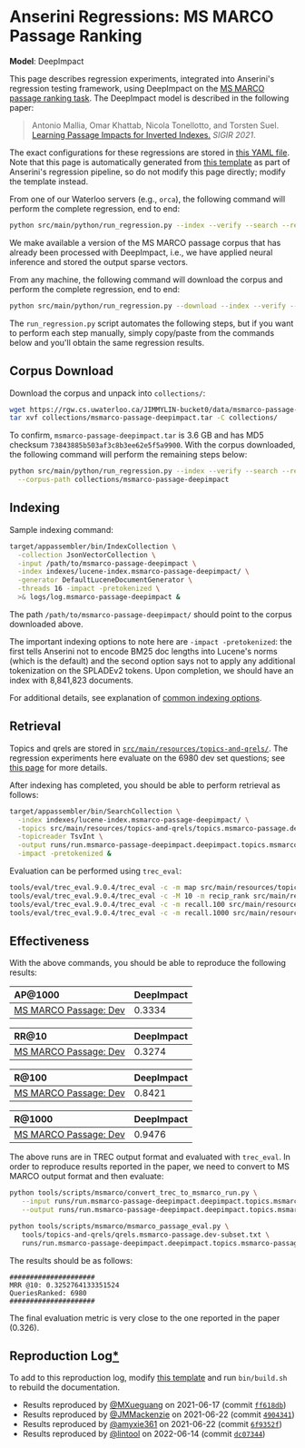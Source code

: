 # Anserini Regressions: MS MARCO Passage Ranking

**Model**: DeepImpact

This page describes regression experiments, integrated into Anserini's regression testing framework, using DeepImpact on the [MS MARCO passage ranking task](https://github.com/microsoft/MSMARCO-Passage-Ranking).
The DeepImpact model is described in the following paper:

> Antonio Mallia, Omar Khattab, Nicola Tonellotto, and Torsten Suel. [Learning Passage Impacts for Inverted Indexes.](https://dl.acm.org/doi/10.1145/3404835.3463030) _SIGIR 2021_.

The exact configurations for these regressions are stored in [this YAML file](../src/main/resources/regression/msmarco-passage-deepimpact.yaml).
Note that this page is automatically generated from [this template](../src/main/resources/docgen/templates/msmarco-passage-deepimpact.template) as part of Anserini's regression pipeline, so do not modify this page directly; modify the template instead.

From one of our Waterloo servers (e.g., `orca`), the following command will perform the complete regression, end to end:

```bash
python src/main/python/run_regression.py --index --verify --search --regression msmarco-passage-deepimpact
```

We make available a version of the MS MARCO passage corpus that has already been processed with DeepImpact, i.e., we have applied neural inference and stored the output sparse vectors.

From any machine, the following command will download the corpus and perform the complete regression, end to end:

```bash
python src/main/python/run_regression.py --download --index --verify --search --regression msmarco-passage-deepimpact
```

The `run_regression.py` script automates the following steps, but if you want to perform each step manually, simply copy/paste from the commands below and you'll obtain the same regression results.

## Corpus Download

Download the corpus and unpack into `collections/`:

```bash
wget https://rgw.cs.uwaterloo.ca/JIMMYLIN-bucket0/data/msmarco-passage-deepimpact.tar -P collections/
tar xvf collections/msmarco-passage-deepimpact.tar -C collections/
```

To confirm, `msmarco-passage-deepimpact.tar` is 3.6 GB and has MD5 checksum `73843885b503af3c8b3ee62e5f5a9900`.
With the corpus downloaded, the following command will perform the remaining steps below:

```bash
python src/main/python/run_regression.py --index --verify --search --regression msmarco-passage-deepimpact \
  --corpus-path collections/msmarco-passage-deepimpact
```

## Indexing

Sample indexing command:

```bash
target/appassembler/bin/IndexCollection \
  -collection JsonVectorCollection \
  -input /path/to/msmarco-passage-deepimpact \
  -index indexes/lucene-index.msmarco-passage-deepimpact/ \
  -generator DefaultLuceneDocumentGenerator \
  -threads 16 -impact -pretokenized \
  >& logs/log.msmarco-passage-deepimpact &
```

The path `/path/to/msmarco-passage-deepimpact/` should point to the corpus downloaded above.

The important indexing options to note here are `-impact -pretokenized`: the first tells Anserini not to encode BM25 doc lengths into Lucene's norms (which is the default) and the second option says not to apply any additional tokenization on the SPLADEv2 tokens.
Upon completion, we should have an index with 8,841,823 documents.

For additional details, see explanation of [common indexing options](common-indexing-options.md).

## Retrieval

Topics and qrels are stored in [`src/main/resources/topics-and-qrels/`](../src/main/resources/topics-and-qrels/).
The regression experiments here evaluate on the 6980 dev set questions; see [this page](experiments-msmarco-passage.md) for more details.

After indexing has completed, you should be able to perform retrieval as follows:

```bash
target/appassembler/bin/SearchCollection \
  -index indexes/lucene-index.msmarco-passage-deepimpact/ \
  -topics src/main/resources/topics-and-qrels/topics.msmarco-passage.dev-subset.deepimpact.tsv.gz \
  -topicreader TsvInt \
  -output runs/run.msmarco-passage-deepimpact.deepimpact.topics.msmarco-passage.dev-subset.deepimpact.txt \
  -impact -pretokenized &
```

Evaluation can be performed using `trec_eval`:

```bash
tools/eval/trec_eval.9.0.4/trec_eval -c -m map src/main/resources/topics-and-qrels/qrels.msmarco-passage.dev-subset.txt runs/run.msmarco-passage-deepimpact.deepimpact.topics.msmarco-passage.dev-subset.deepimpact.txt
tools/eval/trec_eval.9.0.4/trec_eval -c -M 10 -m recip_rank src/main/resources/topics-and-qrels/qrels.msmarco-passage.dev-subset.txt runs/run.msmarco-passage-deepimpact.deepimpact.topics.msmarco-passage.dev-subset.deepimpact.txt
tools/eval/trec_eval.9.0.4/trec_eval -c -m recall.100 src/main/resources/topics-and-qrels/qrels.msmarco-passage.dev-subset.txt runs/run.msmarco-passage-deepimpact.deepimpact.topics.msmarco-passage.dev-subset.deepimpact.txt
tools/eval/trec_eval.9.0.4/trec_eval -c -m recall.1000 src/main/resources/topics-and-qrels/qrels.msmarco-passage.dev-subset.txt runs/run.msmarco-passage-deepimpact.deepimpact.topics.msmarco-passage.dev-subset.deepimpact.txt
```

## Effectiveness

With the above commands, you should be able to reproduce the following results:

| AP@1000                                                                                                      | DeepImpact|
|:-------------------------------------------------------------------------------------------------------------|-----------|
| [MS MARCO Passage: Dev](https://github.com/microsoft/MSMARCO-Passage-Ranking)                                | 0.3334    |


| RR@10                                                                                                        | DeepImpact|
|:-------------------------------------------------------------------------------------------------------------|-----------|
| [MS MARCO Passage: Dev](https://github.com/microsoft/MSMARCO-Passage-Ranking)                                | 0.3274    |


| R@100                                                                                                        | DeepImpact|
|:-------------------------------------------------------------------------------------------------------------|-----------|
| [MS MARCO Passage: Dev](https://github.com/microsoft/MSMARCO-Passage-Ranking)                                | 0.8421    |


| R@1000                                                                                                       | DeepImpact|
|:-------------------------------------------------------------------------------------------------------------|-----------|
| [MS MARCO Passage: Dev](https://github.com/microsoft/MSMARCO-Passage-Ranking)                                | 0.9476    |

The above runs are in TREC output format and evaluated with `trec_eval`.
In order to reproduce results reported in the paper, we need to convert to MS MARCO output format and then evaluate:

```bash
python tools/scripts/msmarco/convert_trec_to_msmarco_run.py \
   --input runs/run.msmarco-passage-deepimpact.deepimpact.topics.msmarco-passage.dev-subset.deepimpact.txt \
   --output runs/run.msmarco-passage-deepimpact.deepimpact.topics.msmarco-passage.dev-subset.deepimpact.tsv --quiet

python tools/scripts/msmarco/msmarco_passage_eval.py \
   tools/topics-and-qrels/qrels.msmarco-passage.dev-subset.txt \
   runs/run.msmarco-passage-deepimpact.deepimpact.topics.msmarco-passage.dev-subset.deepimpact.tsv
```

The results should be as follows:

```
#####################
MRR @10: 0.3252764133351524
QueriesRanked: 6980
#####################
```

The final evaluation metric is very close to the one reported in the paper (0.326).

## Reproduction Log[*](reproducibility.md)

To add to this reproduction log, modify [this template](../src/main/resources/docgen/templates/msmarco-passage-deepimpact.template) and run `bin/build.sh` to rebuild the documentation.

+ Results reproduced by [@MXueguang](https://github.com/MXueguang) on 2021-06-17 (commit [`ff618db`](https://github.com/castorini/anserini/commit/ff618dbf87feee0ad75dc42c72a361c05984097d))
+ Results reproduced by [@JMMackenzie](https://github.com/jmmackenzie) on 2021-06-22 (commit [`4904341`](https://github.com/castorini/anserini/commit/490434172a035b6eade8c17771aed83cc7f5d996))
+ Results reproduced by [@amyxie361](https://github.com/amyxie361) on 2021-06-22 (commit [`6f9352f`](https://github.com/castorini/anserini/commit/6f9352fc5d6a4938fadc2bda9d0c428056eec5f0))
+ Results reproduced by [@lintool](https://github.com/lintool) on 2022-06-14 (commit [`dc07344`](https://github.com/castorini/anserini/commit/dc073447c8a0c07b53d979c49bf1e2e018200508))
